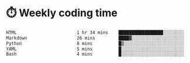
# :stopwatch: Weekly coding time
<!--START_SECTION:waka-->

```txt
HTML                       1 hr 34 mins    █████████████████░░░░░░░░   67.41 %
Markdown                   26 mins         ████▓░░░░░░░░░░░░░░░░░░░░   18.72 %
Python                     8 mins          █▒░░░░░░░░░░░░░░░░░░░░░░░   05.84 %
YAML                       5 mins          █░░░░░░░░░░░░░░░░░░░░░░░░   03.62 %
Bash                       4 mins          █░░░░░░░░░░░░░░░░░░░░░░░░   03.41 %
```

<!--END_SECTION:waka-->


<!-- <p> <img src="https://github-readme-stats.vercel.app/api?username=cozgerest&show_icons=true&hide_border=false" />  </p> -->

